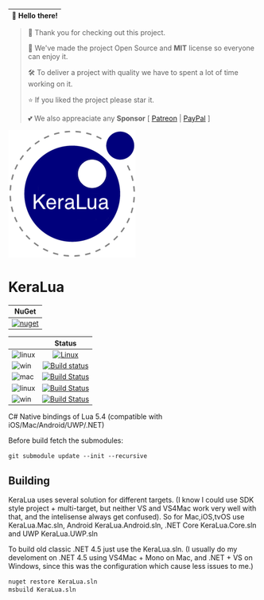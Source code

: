 👋 Hello there! | 
------------ | 
> 🔭 Thank you for checking out this project.
>
> 🍻 We've made the project Open Source and **MIT** license so everyone can enjoy it. 
>
> 🛠 To deliver a project with quality we have to spent a lot of time working on it.
> 
> ⭐️ If you liked the project please star it.
>
> 💕 We also appreaciate any **Sponsor**  [ [Patreon](https://www.patreon.com/codefoco) | [PayPal](paypal.me/viniciusjarina) ] 

[![Logo](https://raw.githubusercontent.com/NLua/KeraLua/main/KeraLua.png)]()

KeraLua
=======


| NuGet |
| ------|
|[![nuget](https://badgen.net/nuget/v/KeraLua?icon=nuget)](https://www.nuget.org/packages/KeraLua)|

|  | Status | 
| :------ | :------: | 
|![linux](https://badgen.net/badge/icon/Ubuntu%20Linux%20x64?icon=travis&label&color=orange)   | [![Linux](https://travis-ci.org/NLua/KeraLua.svg?branch=main)](https://travis-ci.org/NLua/KeraLua) |
| ![win](https://badgen.net/badge/icon/Windows?icon=windows&label&color=blue) | [![Build status](https://ci.appveyor.com/api/projects/status/jkqcy9m9k35jwolx?svg=true)](https://ci.appveyor.com/project/viniciusjarina/keralua)|
| ![mac](https://badgen.net/badge/icon/macOS,iOS,tvOS,watchOS?icon=apple&label&color=purple&list=1) | [![Build Status](https://dev.azure.com/codefoco/NuGets/_apis/build/status/KeraLua?branchName=main&jobName=Mac)](https://dev.azure.com/codefoco/NuGets/_build/latest?definitionId=64&branchName=main) |
|![linux](https://badgen.net/badge/icon/Ubuntu%20Linux%20x64?icon=terminal&label&color=orange)  | [![Build Status](https://dev.azure.com/codefoco/NuGets/_apis/build/status/KeraLua?branchName=main&jobName=Linux)](https://dev.azure.com/codefoco/NuGets/_build/latest?definitionId=64&branchName=main) |
|![win](https://badgen.net/badge/icon/Windows,.NET%20Core?icon=windows&label&list=1) | [![Build Status](https://dev.azure.com/codefoco/NuGets/_apis/build/status/KeraLua?branchName=main&jobName=Windows)](https://dev.azure.com/codefoco/NuGets/_build/latest?definitionId=64&branchName=main) |


C# Native bindings of Lua 5.4 (compatible with iOS/Mac/Android/UWP/.NET) 

Before build fetch the submodules:

	git submodule update --init --recursive

Building
---------

KeraLua uses several solution for different targets. (I know I could use SDK style project + multi-target, but neither VS and VS4Mac work very well with that, and the intelisense always get confused).
So for Mac,iOS,tvOS use KeraLua.Mac.sln, Android KeraLua.Android.sln, .NET Core KeraLua.Core.sln and UWP KeraLua.UWP.sln

To build old classic .NET 4.5 just use the KeraLua.sln. (I usually do my develoment on .NET 4.5 using VS4Mac + Mono on Mac, and .NET + VS on Windows, since this was the configuration which cause less issues to me.)


	nuget restore KeraLua.sln
	msbuild KeraLua.sln




